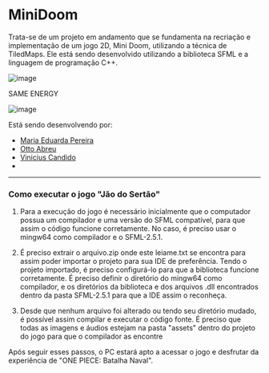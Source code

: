 # MiniDoom

Trata-se de um projeto em andamento que se fundamenta na recriação e implementação de um jogo 2D, Mini Doom, utilizando a técnica de TiledMaps. Ele está sendo desenvolvido utilizando a biblioteca SFML e a linguagem de programação C++.

![image](https://github.com/projecefet/MiniDoom/assets/134858819/9087377a-a3a7-4f30-a07d-fe82c9308b9b)

SAME ENERGY

![image](https://github.com/projecefet/MiniDoom/assets/134858819/91e1ef51-1255-4e76-b59d-25b913de906b)



Está sendo desenvolvendo por:
- [Maria Eduarda Pereira](https://github.com/wisthg)
- [Otto Abreu](https://github.com/Otto-abreu)
- [Vinicius Candido](https://github.com/ViniciusCandido0)
- 
---

### Como executar o jogo "Jão do Sertão" 


1. Para a execução do jogo é necessário inicialmente que o computador possua um compilador e uma versão do SFML 
compatível, para que assim o código funcione corretamente. No caso, é preciso usar o mingw64 como compilador e o SFML-2.5.1.

2. É preciso extrair o arquivo.zip onde este leiame.txt se encontra para assim poder importar o projeto para sua IDE de preferência. Tendo o projeto importado, é preciso configurá-lo para que a biblioteca funcione corretamente. É preciso definir o diretório do mingw64 como compilador, e os diretórios da biblioteca e dos arquivos .dll encontrados dentro da pasta SFML-2.5.1 para que a IDE assim o reconheça.

3. Desde que nenhum arquivo foi alterado ou tendo seu diretório mudado, é possível assim compilar e executar o código fonte. É preciso que todas as imagens e áudios estejam na pasta "assets" dentro do projeto do jogo para que o compilador as encontre



Após seguir esses passos, o PC estará apto a acessar o jogo e desfrutar da experiência de "ONE PIECE: Batalha Naval".
